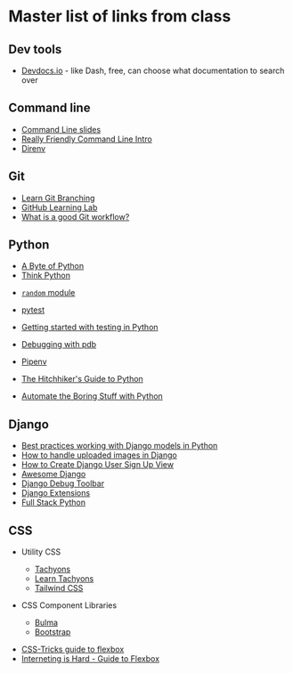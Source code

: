 # Master list of links from class

## Dev tools

- [Devdocs.io](https://devdocs.io/) - like Dash, free, can choose what documentation to search over

## Command line

- [Command Line slides](command-line.md)
- [Really Friendly Command Line Intro](https://drive.google.com/file/d/1_2LTtR6f5bFCC5wjFZc9ILA7vmru7ShK/view)
- [Direnv](https://direnv.net/)

## Git

- [Learn Git Branching](https://learngitbranching.js.org/)
- [GitHub Learning Lab](https://lab.github.com/)
- [What is a good Git workflow?](https://help.github.com/articles/what-is-a-good-git-workflow/)

## Python

- [A Byte of Python](https://python.swaroopch.com/)
- [Think Python](http://greenteapress.com/thinkpython2/html/index.html)

* [`random` module](https://docs.python.org/3/library/random.html)

- [pytest](https://docs.pytest.org/en/latest/)
- [Getting started with testing in Python](https://realpython.com/python-testing/)
- [Debugging with pdb](https://realpython.com/python-debugging-pdb/)

- [Pipenv](https://pipenv.readthedocs.io/en/latest/)
- [The Hitchhiker's Guide to Python](https://docs.python-guide.org/)
- [Automate the Boring Stuff with Python](https://automatetheboringstuff.com/)

## Django

- [Best practices working with Django models in Python](https://steelkiwi.com/blog/best-practices-working-django-models-python/)
- [How to handle uploaded images in Django](https://simpleisbetterthancomplex.com/tutorial/2016/08/01/how-to-upload-files-with-django.html)
- [How to Create Django User Sign Up View](https://simpleisbetterthancomplex.com/tutorial/2017/02/18/how-to-create-user-sign-up-view.html)
- [Awesome Django](http://awesome-django.com/)
- [Django Debug Toolbar](https://django-debug-toolbar.readthedocs.io/en/latest/)
- [Django Extensions](https://django-extensions.readthedocs.io/en/latest/)
- [Full Stack Python](https://www.fullstackpython.com/)

## CSS

- Utility CSS

  - [Tachyons](http://tachyons.io/)
  - [Learn Tachyons](https://github.com/dwyl/learn-tachyons)
  - [Tailwind CSS](https://tailwindcss.com/docs/what-is-tailwind/)

- CSS Component Libraries
  - [Bulma](https://bulma.io/)
  - [Bootstrap](https://getbootstrap.com/)

* [CSS-Tricks guide to flexbox](https://css-tricks.com/snippets/css/a-guide-to-flexbox/)
* [Interneting is Hard - Guide to Flexbox](https://internetingishard.com/html-and-css/flexbox/)

